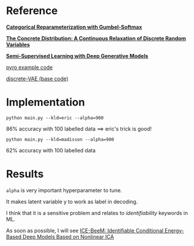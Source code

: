 # Reference

[**Categorical Reparameterization with Gumbel-Softmax**](https://arxiv.org/abs/1611.01144)

[**The Concrete Distribution: A Continuous Relaxation of Discrete Random Variables**](https://arxiv.org/abs/1611.00712)

[**Semi-Supervised Learning with Deep Generative Models**](https://arxiv.org/abs/1406.5298)

[pyro example code](https://github.com/pyro-ppl/pyro/tree/dev/examples/vae)

[discrete-VAE (base code)](https://github.com/leequant761/discrete-VAE)

# Implementation

```
python main.py --kld=eric --alpha=900
```

86% accuracy with 100 labelled data ==> eric's trick is good!

```
python main.py --kld=madisson --alpha=900
```

62% accuracy with 100 labelled data

# Results

`alpha` is very important hyperparameter to tune.

It makes latent variable y to work as label in decoding.

I think that it is a sensitive problem and relates to *identifiability* keywords in ML.

As soon as possible, I will see [ICE-BeeM: Identifiable Conditional Energy-Based Deep Models Based on Nonlinear ICA](https://arxiv.org/abs/2002.11537)